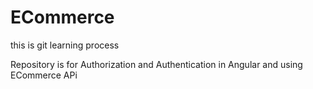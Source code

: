 # ECommerce

this is git learning process

Repository is for Authorization and Authentication in Angular and using ECommerce APi

